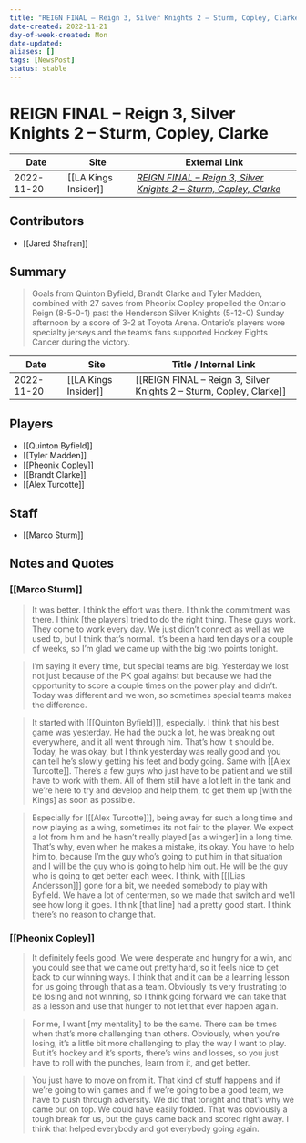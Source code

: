 ```yaml
---
title: "REIGN FINAL – Reign 3, Silver Knights 2 – Sturm, Copley, Clarke"
date-created: 2022-11-21
day-of-week-created: Mon
date-updated: 
aliases: []
tags: [NewsPost]
status: stable
---
```


# REIGN FINAL – Reign 3, Silver Knights 2 – Sturm, Copley, Clarke

| Date       | Site                 | External Link                                                                                                                                                        |
| ---------- | -------------------- | -------------------------------------------------------------------------------------------------------------------------------------------------------------------- |
| 2022-11-20 | [[LA Kings Insider]] | [*REIGN FINAL – Reign 3, Silver Knights 2 – Sturm, Copley, Clarke*](https://lakingsinsider.com/2022/11/20/reign-final-reign-3-silver-knights-2-sturm-copley-clarke/) |

## Contributors
- [[Jared Shafran]]

## Summary
> Goals from Quinton Byfield, Brandt Clarke and Tyler Madden, combined with 27 saves from Pheonix Copley propelled the Ontario Reign (8-5-0-1) past the Henderson Silver Knights (5-12-0) Sunday afternoon by a score of 3-2 at Toyota Arena. Ontario’s players wore specialty jerseys and the team’s fans supported Hockey Fights Cancer during the victory.


| Date       | Site                 | Title / Internal Link                                               |
| ---------- | -------------------- | ------------------------------------------------------------------- |
| 2022-11-20 | [[LA Kings Insider]] | [[REIGN FINAL – Reign 3, Silver Knights 2 – Sturm, Copley, Clarke]] |

## Players
- [[Quinton Byfield]]
- [[Tyler Madden]]
- [[Pheonix Copley]]
- [[Brandt Clarke]]
- [[Alex Turcotte]]

## Staff
- [[Marco Sturm]]

## Notes and Quotes
### [[Marco Sturm]]
> It was better. I think the effort was there. I think the commitment was there. I think \[the players] tried to do the right thing. These guys work. They come to work every day. We just didn’t connect as well as we used to, but I think that’s normal. It’s been a hard ten days or a couple of weeks, so I’m glad we came up with the big two points tonight.

> I’m saying it every time, but special teams are big. Yesterday we lost not just because of the PK goal against but because we had the opportunity to score a couple times on the power play and didn’t. Today was different and we won, so sometimes special teams makes the difference.

> It started with \[[[Quinton Byfield]]], especially. I think that his best game was yesterday. He had the puck a lot, he was breaking out everywhere, and it all went through him. That’s how it should be. Today, he was okay, but I think yesterday was really good and you can tell he’s slowly getting his feet and body going. Same with \[[Alex Turcotte]]. There’s a few guys who just have to be patient and we still have to work with them. All of them still have a lot left in the tank and we’re here to try and develop and help them, to get them up \[with the Kings] as soon as possible.

> Especially for \[[[Alex Turcotte]]], being away for such a long time and now playing as a wing, sometimes its not fair to the player. We expect a lot from him and he hasn’t really played \[as a winger] in a long time. That’s why, even when he makes a mistake, its okay. You have to help him to, because I’m the guy who’s going to put him in that situation and I will be the guy who is going to help him out. He will be the guy who is going to get better each week. I think, with \[[[Lias Andersson]]] gone for a bit, we needed somebody to play with Byfield. We have a lot of centermen, so we made that switch and we’ll see how long it goes. I think \[that line] had a pretty good start. I think there’s no reason to change that.

### [[Pheonix Copley]]
> It definitely feels good. We were desperate and hungry for a win, and you could see that we came out pretty hard, so it feels nice to get back to our winning ways. I think that and it can be a learning lesson for us going through that as a team. Obviously its very frustrating to be losing and not winning, so I think going forward we can take that as a lesson and use that hunger to not let that ever happen again.

> For me, I want \[my mentality] to be the same. There can be times when that’s more challenging than others. Obviously, when you’re losing, it’s a little bit more challenging to play the way I want to play. But it’s hockey and it’s sports, there’s wins and losses, so you just have to roll with the punches, learn from it, and get better.

> You just have to move on from it. That kind of stuff happens and if we’re going to win games and if we’re going to be a good team, we have to push through adversity. We did that tonight and that’s why we came out on top. We could have easily folded. That was obviously a tough break for us, but the guys came back and scored right away. I think that helped everybody and got everybody going again.

